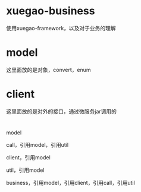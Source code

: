 # xuegao-business
使用xuegao-framework，以及对于业务的理解

# model
这里面放的是对象，convert，enum

# client 
这里面放的是对外的接口，通过微服务jar调用的

# 




model

call，引用model，引用util

client，引用model

util，引用model

business，引用model，引用client，引用call，引用util







